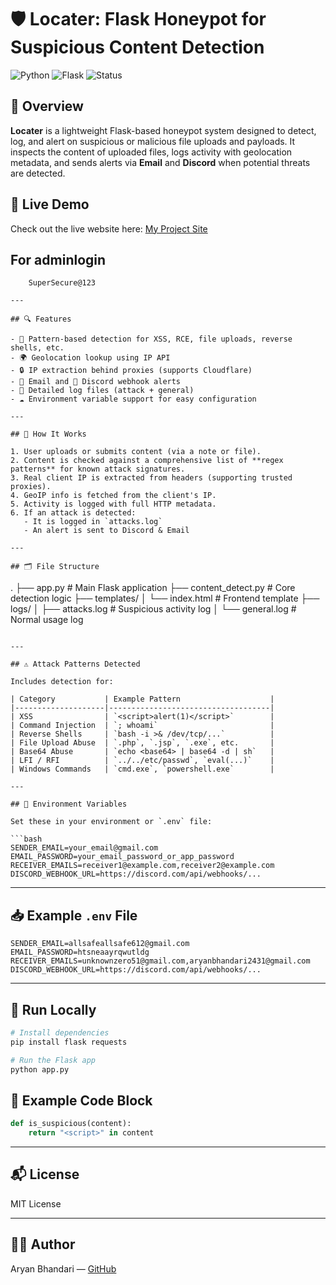 # 🛡️ Locater: Flask Honeypot for Suspicious Content Detection

![Python](https://img.shields.io/badge/Python-3.8%2B-yellow.svg)
![Flask](https://img.shields.io/badge/Flask-2.x-blue.svg)
![Status](https://img.shields.io/badge/Status-Development-red)

## 🚀 Overview

**Locater** is a lightweight Flask-based honeypot system designed to detect, log, and alert on suspicious or malicious file uploads and payloads. It inspects the content of uploaded files, logs activity with geolocation metadata, and sends alerts via **Email** and **Discord** when potential threats are detected.

## 🔗 Live Demo

Check out the live website here: [My Project Site](https://a11safe.onrender.com/)

## For adminlogin
``` admin
    SuperSecure@123
    
---

## 🔍 Features

- 📜 Pattern-based detection for XSS, RCE, file uploads, reverse shells, etc.
- 🌍 Geolocation lookup using IP API
- 🔒 IP extraction behind proxies (supports Cloudflare)
- 📧 Email and 🧵 Discord webhook alerts
- 📁 Detailed log files (attack + general)
- ☁️ Environment variable support for easy configuration

---

## 🧠 How It Works

1. User uploads or submits content (via a note or file).
2. Content is checked against a comprehensive list of **regex patterns** for known attack signatures.
3. Real client IP is extracted from headers (supporting trusted proxies).
4. GeoIP info is fetched from the client's IP.
5. Activity is logged with full HTTP metadata.
6. If an attack is detected:
   - It is logged in `attacks.log`
   - An alert is sent to Discord & Email

---

## 🗂️ File Structure

```
.
├── app.py                # Main Flask application
├── content_detect.py     # Core detection logic
├── templates/
│   └── index.html        # Frontend template
├── logs/
│   ├── attacks.log       # Suspicious activity log
│   └── general.log       # Normal usage log
```

---

## ⚠️ Attack Patterns Detected

Includes detection for:

| Category           | Example Pattern                    |
|--------------------|------------------------------------|
| XSS                | `<script>alert(1)</script>`        |
| Command Injection  | `; whoami`                         |
| Reverse Shells     | `bash -i >& /dev/tcp/...`          |
| File Upload Abuse  | `.php`, `.jsp`, `.exe`, etc.       |
| Base64 Abuse       | `echo <base64> | base64 -d | sh`   |
| LFI / RFI          | `../../etc/passwd`, `eval(...)`    |
| Windows Commands   | `cmd.exe`, `powershell.exe`        |

---

## 📨 Environment Variables

Set these in your environment or `.env` file:

```bash
SENDER_EMAIL=your_email@gmail.com
EMAIL_PASSWORD=your_email_password_or_app_password
RECEIVER_EMAILS=receiver1@example.com,receiver2@example.com
DISCORD_WEBHOOK_URL=https://discord.com/api/webhooks/...
```

---

## 📥 Example `.env` File

```env
SENDER_EMAIL=allsafeallsafe612@gmail.com
EMAIL_PASSWORD=htsneaayrqwutldg
RECEIVER_EMAILS=unknownzero51@gmail.com,aryanbhandari2431@gmail.com
DISCORD_WEBHOOK_URL=https://discord.com/api/webhooks/...
```

---

## 🏁 Run Locally

```bash
# Install dependencies
pip install flask requests

# Run the Flask app
python app.py
```


## 🧪 Example Code Block

```python
def is_suspicious(content):
    return "<script>" in content
```

---

## 📬 License

MIT License

---

## 👨‍💻 Author

Aryan Bhandari — [GitHub](https://github.com/aryanbhandari247)
